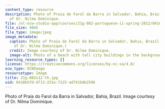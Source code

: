 ```yaml
---
content_type: resource
description: Photo of Praia do Farol da Barra in Salvador, Bahia, Brazil. Image courtesy
  of Dr. Nilma Dominique.
file: /ol-ocw-studio-app/courses/21g-802-portuguese-ii-spring-2012/0410b5fdd713251e7125ad74164b2596_21g-802s12-th.jpg
file_size: 4845
file_type: image/jpeg
image_metadata:
  caption: Photo of Praia do Farol da Barra in Salvador, Bahia, Brazil. (Image courtesy
    of Dr. Nilma Dominique.)
  credit: Image courtesy of Dr. Nilma Dominique.
  image-alt: Photo of a beach with tall city buildings in the background.
learning_resource_types: []
license: https://creativecommons.org/licenses/by-nc-sa/4.0/
ocw_type: OCWImage
resourcetype: Image
title: 21g-802s12-th.jpg
uid: 0410b5fd-d713-251e-7125-ad74164b2596
---
```

Photo of Praia do Farol da Barra in Salvador, Bahia, Brazil. Image courtesy of Dr. Nilma Dominique.